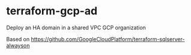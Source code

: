 # terraform-gcp-ad

Deploy an HA domain in a shared VPC GCP organization

Based on https://github.com/GoogleCloudPlatform/terraform-sqlserver-alwayson